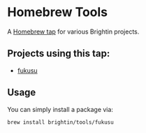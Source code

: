 # Homebrew Tools

A [Homebrew tap] for various Brightin projects.

[Homebrew tap]: https://github.com/Homebrew/homebrew/blob/master/share/doc/homebrew/brew-tap.md

## Projects using this tap:

* [fukusu](https://github.com/brightin/fukusu)

## Usage

You can simply install a package via:

    brew install brightin/tools/fukusu
